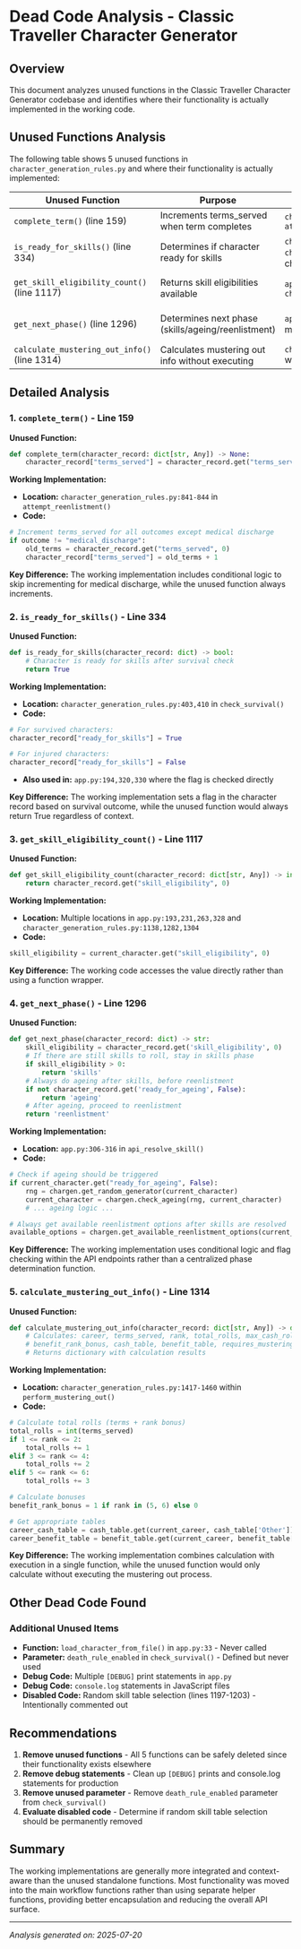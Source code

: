 # Dead Code Analysis - Classic Traveller Character Generator

## Overview

This document analyzes unused functions in the Classic Traveller Character Generator codebase and identifies where their functionality is actually implemented in the working code.

## Unused Functions Analysis

The following table shows 5 unused functions in `character_generation_rules.py` and where their functionality is actually implemented:

| Unused Function | Purpose | Working Implementation Location | Key Differences |
|-----------------|---------|--------------------------------|-----------------|
| `complete_term()` (line 159) | Increments terms_served when term completes | `character_generation_rules.py:841-844` in `attempt_reenlistment()` | Working code includes conditional logic to skip increment for medical discharge |
| `is_ready_for_skills()` (line 334) | Determines if character ready for skills | `character_generation_rules.py:403,410` in `check_survival()` + `app.py:194,320,330` flag checks | Working code sets flag based on survival outcome vs always returning True |
| `get_skill_eligibility_count()` (line 1117) | Returns skill eligibilities available | `app.py:193,231,263,328` + `character_generation_rules.py:1138,1282,1304` | Working code accesses `character_record.get("skill_eligibility", 0)` directly |
| `get_next_phase()` (line 1296) | Determines next phase (skills/ageing/reenlistment) | `app.py:306-316` in `api_resolve_skill()` + flag management throughout | Working code uses distributed conditional logic in API endpoints vs centralized function |
| `calculate_mustering_out_info()` (line 1314) | Calculates mustering out info without executing | `character_generation_rules.py:1417-1460` within `perform_mustering_out()` | Working code combines calculation with execution vs separate calculation function |

## Detailed Analysis

### 1. `complete_term()` - Line 159

**Unused Function:**
```python
def complete_term(character_record: dict[str, Any]) -> None:
    character_record["terms_served"] = character_record.get("terms_served", 0) + 1
```

**Working Implementation:**
- **Location:** `character_generation_rules.py:841-844` in `attempt_reenlistment()`
- **Code:**
```python
# Increment terms_served for all outcomes except medical discharge
if outcome != "medical_discharge":
    old_terms = character_record.get("terms_served", 0)
    character_record["terms_served"] = old_terms + 1
```

**Key Difference:** The working implementation includes conditional logic to skip incrementing for medical discharge, while the unused function always increments.

### 2. `is_ready_for_skills()` - Line 334

**Unused Function:**
```python
def is_ready_for_skills(character_record: dict) -> bool:
    # Character is ready for skills after survival check
    return True
```

**Working Implementation:**
- **Location:** `character_generation_rules.py:403,410` in `check_survival()`
- **Code:**
```python
# For survived characters:
character_record["ready_for_skills"] = True

# For injured characters:
character_record["ready_for_skills"] = False
```
- **Also used in:** `app.py:194,320,330` where the flag is checked directly

**Key Difference:** The working implementation sets a flag in the character record based on survival outcome, while the unused function would always return True regardless of context.

### 3. `get_skill_eligibility_count()` - Line 1117

**Unused Function:**
```python
def get_skill_eligibility_count(character_record: dict[str, Any]) -> int:
    return character_record.get("skill_eligibility", 0)
```

**Working Implementation:**
- **Location:** Multiple locations in `app.py:193,231,263,328` and `character_generation_rules.py:1138,1282,1304`
- **Code:**
```python
skill_eligibility = current_character.get("skill_eligibility", 0)
```

**Key Difference:** The working code accesses the value directly rather than using a function wrapper.

### 4. `get_next_phase()` - Line 1296

**Unused Function:**
```python
def get_next_phase(character_record: dict) -> str:
    skill_eligibility = character_record.get('skill_eligibility', 0)
    # If there are still skills to roll, stay in skills phase
    if skill_eligibility > 0:
        return 'skills'
    # Always do ageing after skills, before reenlistment
    if not character_record.get('ready_for_ageing', False):
        return 'ageing'
    # After ageing, proceed to reenlistment
    return 'reenlistment'
```

**Working Implementation:**
- **Location:** `app.py:306-316` in `api_resolve_skill()`
- **Code:**
```python
# Check if ageing should be triggered
if current_character.get("ready_for_ageing", False):
    rng = chargen.get_random_generator(current_character)
    current_character = chargen.check_ageing(rng, current_character)
    # ... ageing logic ...

# Always get available reenlistment options after skills are resolved
available_options = chargen.get_available_reenlistment_options(current_character)
```

**Key Difference:** The working implementation uses conditional logic and flag checking within the API endpoints rather than a centralized phase determination function.

### 5. `calculate_mustering_out_info()` - Line 1314

**Unused Function:**
```python
def calculate_mustering_out_info(character_record: dict[str, Any]) -> dict[str, Any]:
    # Calculates: career, terms_served, rank, total_rolls, max_cash_rolls, 
    # benefit_rank_bonus, cash_table, benefit_table, requires_mustering_out
    # Returns dictionary with calculation results
```

**Working Implementation:**
- **Location:** `character_generation_rules.py:1417-1460` within `perform_mustering_out()`
- **Code:**
```python
# Calculate total rolls (terms + rank bonus)
total_rolls = int(terms_served)
if 1 <= rank <= 2:
    total_rolls += 1
elif 3 <= rank <= 4:
    total_rolls += 2
elif 5 <= rank <= 6:
    total_rolls += 3

# Calculate bonuses
benefit_rank_bonus = 1 if rank in (5, 6) else 0

# Get appropriate tables
career_cash_table = cash_table.get(current_career, cash_table['Other'])
career_benefit_table = benefit_table.get(current_career, benefit_table['Other'])
```

**Key Difference:** The working implementation combines calculation with execution in a single function, while the unused function would only calculate without executing the mustering out process.

## Other Dead Code Found

### Additional Unused Items
- **Function:** `load_character_from_file()` in `app.py:33` - Never called
- **Parameter:** `death_rule_enabled` in `check_survival()` - Defined but never used
- **Debug Code:** Multiple `[DEBUG]` print statements in `app.py`
- **Debug Code:** `console.log` statements in JavaScript files
- **Disabled Code:** Random skill table selection (lines 1197-1203) - Intentionally commented out

## Recommendations

1. **Remove unused functions** - All 5 functions can be safely deleted since their functionality exists elsewhere
2. **Remove debug statements** - Clean up `[DEBUG]` prints and console.log statements for production
3. **Remove unused parameter** - Remove `death_rule_enabled` parameter from `check_survival()`
4. **Evaluate disabled code** - Determine if random skill table selection should be permanently removed

## Summary

The working implementations are generally more integrated and context-aware than the unused standalone functions. Most functionality was moved into the main workflow functions rather than using separate helper functions, providing better encapsulation and reducing the overall API surface.

---

*Analysis generated on: 2025-07-20*